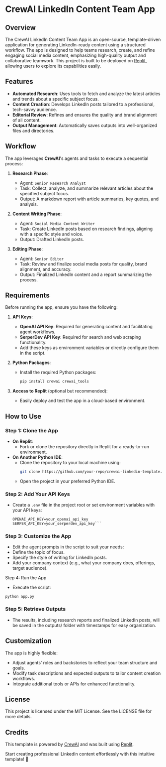 # CrewAI LinkedIn Content Team App

## Overview

The CrewAI LinkedIn Content Team App is an open-source, template-driven application for generating LinkedIn-ready content using a structured workflow. The app is designed to help teams research, create, and refine engaging social media content, emphasizing high-quality output and collaborative teamwork. This project is built to be deployed on [Replit](https://replit.com), allowing users to explore its capabilities easily.

## Features

- **Automated Research**: Uses tools to fetch and analyze the latest articles and trends about a specific subject focus.
- **Content Creation**: Develops LinkedIn posts tailored to a professional, tech-savvy audience.
- **Editorial Review**: Refines and ensures the quality and brand alignment of all content.
- **Output Management**: Automatically saves outputs into well-organized files and directories.

## Workflow

The app leverages **CrewAI**'s agents and tasks to execute a sequential process:

1. **Research Phase**:
   - Agent: `Senior Research Analyst`
   - Task: Collect, analyze, and summarize relevant articles about the specified subject focus.
   - Output: A markdown report with article summaries, key quotes, and analysis.

2. **Content Writing Phase**:
   - Agent: `Social Media Content Writer`
   - Task: Create LinkedIn posts based on research findings, aligning with a specific style and voice.
   - Output: Drafted LinkedIn posts.

3. **Editing Phase**:
   - Agent: `Senior Editor`
   - Task: Review and finalize social media posts for quality, brand alignment, and accuracy.
   - Output: Finalized LinkedIn content and a report summarizing the process.

## Requirements

Before running the app, ensure you have the following:

1. **API Keys**:
   - **OpenAI API Key**: Required for generating content and facilitating agent workflows.
   - **SerperDev API Key**: Required for search and web scraping functionality.
   - Add these keys as environment variables or directly configure them in the script.

2. **Python Packages**:
   - Install the required Python packages:
     ```bash
     pip install crewai crewai_tools
     ```

3. **Access to Replit** (optional but recommended):
   - Easily deploy and test the app in a cloud-based environment.

## How to Use

### Step 1: Clone the App
- **On Replit**:
  - Fork or clone the repository directly in Replit for a ready-to-run environment.
- **On Another Python IDE**:
  - Clone the repository to your local machine using:
    ```bash
    git clone https://github.com/your-repo/crewai-linkedin-template.git
    ```
  - Open the project in your preferred Python IDE.

### Step 2: Add Your API Keys
- Create a `.env` file in the project root or set environment variables with your API keys:
  ```env
  OPENAI_API_KEY=your_openai_api_key
  SERPER_API_KEY=your_serperdev_api_key```

### Step 3: Customize the App
- Edit the agent prompts in the script to suit your needs:
- Define the topic of focus.
- Specify the style of writing for LinkedIn posts.
- Add your company context (e.g., what your company does, offerings, target audience).

Step 4: Run the App
- Execute the script:
```
python app.py
```


### Step 5: Retrieve Outputs
- The results, including research reports and finalized LinkedIn posts, will be saved in the outputs/ folder with timestamps for easy organization.

## Customization

The app is highly flexible:
- Adjust agents’ roles and backstories to reflect your team structure and goals.
- Modify task descriptions and expected outputs to tailor content creation workflows.
- Integrate additional tools or APIs for enhanced functionality.

## License

This project is licensed under the MIT License. See the LICENSE file for more details.

## Credits

This template is powered by [CrewAI](https://crewai.com) and was built using [Replit](https://replit.com).

Start creating professional LinkedIn content effortlessly with this intuitive template! 🚀

